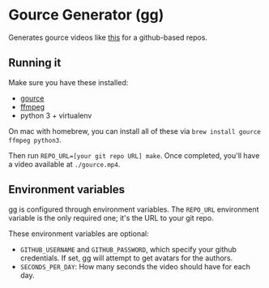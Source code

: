 # Gource Generator (gg)

Generates gource videos like [this](https://www.youtube.com/watch?v=cNBtDstOTmA) for a github-based repos.

## Running it

Make sure you have these installed:

* [gource](http://gource.io/)
* [ffmpeg](https://www.ffmpeg.org/)
* python 3 + virtualenv

On mac with homebrew, you can install all of these via `brew install gource ffmpeg python3`.

Then run `REPO_URL=[your git repo URL] make`. Once completed, you'll have a video available at `./gource.mp4`.

## Environment variables

gg is configured through environment variables. The `REPO_URL` environment variable is the only required one; it's the URL to your git repo.

These environment variables are optional:

* `GITHUB_USERNAME` and `GITHUB_PASSWORD`, which specify your github credentials. If set, gg will attempt to get avatars for the authors.
* `SECONDS_PER_DAY`: How many seconds the video should have for each day.
